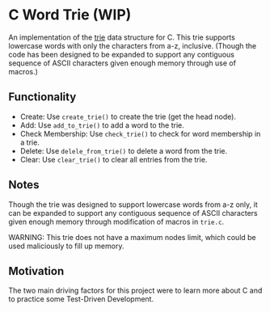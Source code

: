 # C Word Trie (WIP)

An implementation of the [trie](https://en.wikipedia.org/wiki/Trie) data structure for C. This trie supports lowercase
words with only the characters from a-z, inclusive. (Though the code has been designed to be expanded to support any
contiguous sequence of ASCII characters given enough memory through use of macros.)

## Functionality

- Create: Use `create_trie()` to create the trie (get the head node).
- Add: Use `add_to_trie()` to add a word to the trie.
- Check Membership: Use `check_trie()` to check for word membership in a trie.
- Delete: Use `delele_from_trie()` to delete a word from the trie.
- Clear: Use `clear_trie()` to clear all entries from the trie.

## Notes

Though the trie was designed to support lowercase words from a-z only, it can be expanded to support any contiguous
sequence of ASCII characters given enough memory through modification of macros in `trie.c`.

WARNING: This trie does not have a maximum nodes limit, which could be used maliciously to fill up memory.

## Motivation

The two main driving factors for this project were to learn more about C and to practice some Test-Driven Development.
